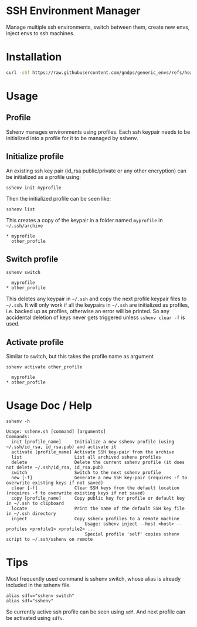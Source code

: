 # SSH Environment Manager

Manage multiple ssh environments, switch between them, create new envs, inject envs to ssh machines.

# Installation

```bash
curl -sSf https://raw.githubusercontent.com/gndps/generic_envs/refs/heads/main/ssh/install_sshenv.sh | bash
```

# Usage
## Profile 
Sshenv manages environments using profiles. Each ssh keypair needs to be initialized into a profile for it to be managed by sshenv.

## Initialize profile
An existing ssh key pair (id_rsa public/private or any other encryption) can be initialized as a profile using:
```
sshenv init myprofile
```

Then the initialized profile can be seen like:
```
sshenv list
```

This creates a copy of the keypair in a folder named `myprofile` in `~/.ssh/archive`
>>>
    * myprofile
      other_profile
>>>

## Switch profile
```
sshenv switch
```

>>>
      myprofile
    * other_profile
>>>
This deletes any keypair in `~/.ssh` and copy the next profile keypair files to `~/.ssh`.
It will only work if all the keypairs in `~/.ssh` are initialized as profiles, i.e. backed up as profiles, otherwise an error will be printed. So any accidental deletion of keys never gets triggered unless `sshenv clear -f` is used.

## Activate profile
Similar to switch, but this takes the profile name as argument
```
sshenv activate other_profile
```

>>>
      myprofile
    * other_profile
>>>

# Usage Doc / Help
```
sshenv -h

Usage: sshenv.sh [command] [arguments]
Commands:
  init [profile_name]     Initialize a new sshenv profile (using ~/.ssh/id_rsa, id_rsa.pub) and activate it
  activate [profile_name] Activate SSH key-pair from the archive
  list                    List all archived sshenv profiles
  delete                  Delete the current sshenv profile (it does not delete ~/.ssh/id_rsa, id_rsa.pub)
  switch                  Switch to the next sshenv profile
  new [-f]                Generate a new SSH key-pair (requires -f to overwrite existing keys if not saved)
  clear [-f]              Clear SSH keys from the default location (requires -f to overwrite existing keys if not saved)
  copy [profile_name]     Copy public key for profile or default key in ~/.ssh to clipboard
  locate                  Print the name of the default SSH key file in ~/.ssh directory
  inject                  Copy sshenv profiles to a remote machine
                              Usage: sshenv inject --host <host> --profiles <profile1> <profile2> ...
                              Special profile 'self' copies sshenv script to ~/.ssh/sshenv on remote
```

# Tips
Most frequently used command is sshenv switch, whose alias is already included in the sshenv file.
```
alias sdfv="sshenv switch"
alias sdf="sshenv"
```

So currently active ssh profile can be seen using `sdf`. And next profile can be activated using `sdfv`.